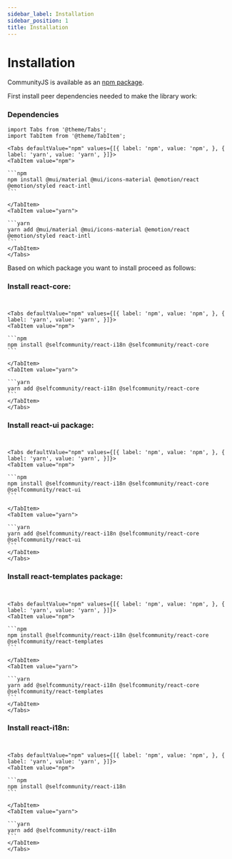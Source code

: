 ```yaml
---
sidebar_label: Installation
sidebar_position: 1
title: Installation
---
```


# Installation

CommunityJS is available as an [npm package](https://www.npmjs.com/package/@selfcommunity/community-ui).

First install peer dependencies needed to make the library work:

### Dependencies

````mdx-code-block
import Tabs from '@theme/Tabs';
import TabItem from '@theme/TabItem';

<Tabs defaultValue="npm" values={[{ label: 'npm', value: 'npm', }, { label: 'yarn', value: 'yarn', }]}>
<TabItem value="npm">

```npm
npm install @mui/material @mui/icons-material @emotion/react @emotion/styled react-intl
```

</TabItem>
<TabItem value="yarn">

```yarn
yarn add @mui/material @mui/icons-material @emotion/react @emotion/styled react-intl
```
</TabItem>
</Tabs>
````


Based on which package you want to install proceed as follows:

### Install react-core:

````mdx-code-block


<Tabs defaultValue="npm" values={[{ label: 'npm', value: 'npm', }, { label: 'yarn', value: 'yarn', }]}>
<TabItem value="npm">

```npm
npm install @selfcommunity/react-i18n @selfcommunity/react-core
```

</TabItem>
<TabItem value="yarn">

```yarn
yarn add @selfcommunity/react-i18n @selfcommunity/react-core
```
</TabItem>
</Tabs>
````

### Install react-ui package:

````mdx-code-block


<Tabs defaultValue="npm" values={[{ label: 'npm', value: 'npm', }, { label: 'yarn', value: 'yarn', }]}>
<TabItem value="npm">

```npm
npm install @selfcommunity/react-i18n @selfcommunity/react-core @selfcommunity/react-ui
```

</TabItem>
<TabItem value="yarn">

```yarn
yarn add @selfcommunity/react-i18n @selfcommunity/react-core @selfcommunity/react-ui
```
</TabItem>
</Tabs>
````

### Install react-templates package:

````mdx-code-block


<Tabs defaultValue="npm" values={[{ label: 'npm', value: 'npm', }, { label: 'yarn', value: 'yarn', }]}>
<TabItem value="npm">

```npm
npm install @selfcommunity/react-i18n @selfcommunity/react-core @selfcommunity/react-templates
```

</TabItem>
<TabItem value="yarn">

```yarn
yarn add @selfcommunity/react-i18n @selfcommunity/react-core @selfcommunity/react-templates
```
</TabItem>
</Tabs>
````

### Install react-i18n:

````mdx-code-block


<Tabs defaultValue="npm" values={[{ label: 'npm', value: 'npm', }, { label: 'yarn', value: 'yarn', }]}>
<TabItem value="npm">

```npm
npm install @selfcommunity/react-i18n
```

</TabItem>
<TabItem value="yarn">

```yarn
yarn add @selfcommunity/react-i18n
```
</TabItem>
</Tabs>
````